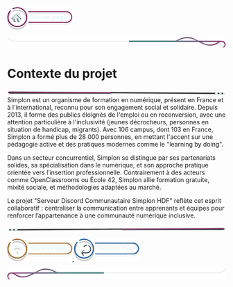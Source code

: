  <a href="../README.md">
  <img src="../assets/button/home_page.png" alt="Home page" style="width: 150px; height: auto;">
</a>

![border](../assets/line/border_deco_rt.png)

# Contexte du projet

![border](../assets/line/line-pink-point_l.png)
Simplon est un organisme de formation en numérique, présent en France et à l'international, reconnu pour son engagement social et solidaire. Depuis 2013, il forme des publics éloignés de l'emploi ou en reconversion, avec une attention particulière à l'inclusivité (jeunes décrocheurs, personnes en situation de handicap, migrants). Avec 106 campus, dont 103 en France, Simplon a formé plus de 28 000 personnes, en mettant l'accent sur une pédagogie active et des pratiques modernes comme le "learning by doing".

Dans un secteur concurrentiel, Simplon se distingue par ses partenariats solides, sa spécialisation dans le numérique, et son approche pratique orientée vers l’insertion professionnelle. Contrairement à des acteurs comme OpenClassrooms ou École 42, Simplon allie formation gratuite, mixité sociale, et méthodologies adaptées au marché.

Le projet "Serveur Discord Communautaire Simplon HDF" reflète cet esprit collaboratif : centraliser la communication entre apprenants et équipes pour renforcer l’appartenance à une communauté numérique inclusive.

![border](../assets/line/line-pink-point_r.png)

<a href="#contexte-du-projet">
  <img src="../assets/button/back_to_top.png" alt="Back to top" style="width: 150px; height: auto;">
</a>
<a href="../README.md">
  <img src="../assets/button/previous_page.png" alt="previous" style="width: 150px; height: auto;">
</a>

![border](../assets/line/border_deco_l.png)
